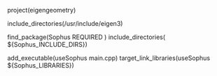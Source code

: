 project(eigengeometry)

include_directories(/usr/include/eigen3)

find_package(Sophus REQUIRED )
include_directories( ${Sophus_INCLUDE_DIRS})

add_executable(useSophus main.cpp)
target_link_libraries(useSophus ${Sophus_LIBRARIES})
